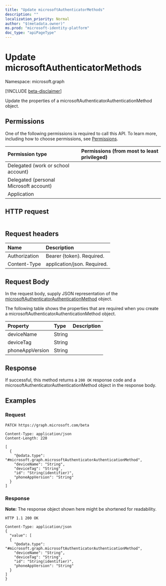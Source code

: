 ```yaml
---
title: "Update microsoftAuthenticatorMethods"
description: ""
localization_priority: Normal
author: "$(metadata.owner)"
ms.prod: "microsoft-identity-platform"
doc_type: "apiPageType"
---
```


# Update microsoftAuthenticatorMethods

Namespace: microsoft.graph

[!INCLUDE [beta-disclaimer](../../includes/beta-disclaimer.md)]

Update the properties of a microsoftAuthenticatorAuthenticationMethod object.

## Permissions

One of the following permissions is required to call this API. To learn more, including how to choose permissions, see [Permissions](/graph/permissions-reference).

| Permission type                        | Permissions (from most to least privileged) |
| :------------------------------------- | :------------------------------------------ |
| Delegated (work or school account)     |                                             |
| Delegated (personal Microsoft account) |                                             |
| Application                            |                                             |

## HTTP request

<!-- {
  "blockType": "ignored"
}
-->

```http

```

## Request headers

| Name          | Description                 |
| :------------ | :-------------------------- |
| Authorization | Bearer {token}. Required.   |
| Content-Type  | application/json. Required. |

## Request Body

In the request body, supply JSON representation of the [microsoftAuthenticatorAuthenticationMethod](../resources/-microsoftauthenticatorauthenticationmethod.md) object.

<!-- Actions and Functions -->

<!-- CRUD Methods -->

The following table shows the properties that are required when you create a microsoftAuthenticatorAuthenticationMethod object.

| Property        | Type   | Description |
| :-------------- | :----- | :---------- |
| deviceName      | String |             |
| deviceTag       | String |             |
| phoneAppVersion | String |             |

## Response

If successful, this method returns a `200 OK` response code and a microsoftAuthenticatorAuthenticationMethod object in the response body.

## Examples

### Request

<!-- {
  "blockType": "request",
  "name": "update_microsoftauthenticatormethods"
}
-->

```http
PATCH https://graph.microsoft.com/beta

Content-Type: application/json
Content-Length: 220

[
  {
    "@odata.type": "#microsoft.graph.microsoftAuthenticatorAuthenticationMethod",
    "deviceName": "String",
    "deviceTag": "String",
    "id": "String(identifier)",
    "phoneAppVersion": "String"
  }
]

```

### Response

**Note:** The response object shown here might be shortened for readability.

<!-- {
  "blockType": "response",
  "truncated": true,
  "@odata.type": "$(this.ReturnTypeFullName)"
}
-->

```http
HTTP 1.1 200 OK

Content-Type: application/json
{
  "value": [
  {
    "@odata.type": "#microsoft.graph.microsoftAuthenticatorAuthenticationMethod",
    "deviceName": "String",
    "deviceTag": "String",
    "id": "String(identifier)",
    "phoneAppVersion": "String"
  }
]
}

```
